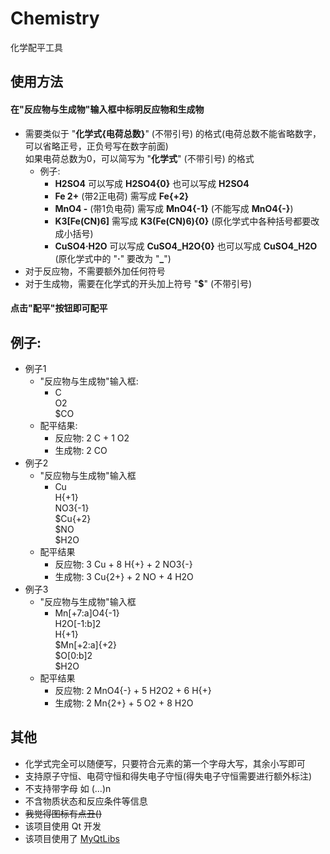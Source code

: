 # Chemistry  
 化学配平工具  
 
## 使用方法  

#### 在"反应物与生成物"输入框中标明反应物和生成物
- 需要类似于 "**化学式\{电荷总数}**" \(不带引号) 的格式\(电荷总数不能省略数字，可以省略正号，正负号写在数字前面)  
如果电荷总数为0，可以简写为 "**化学式**" \(不带引号) 的格式
    - 例子:
        - **H2SO4** 可以写成 **H2SO4\{0}** 也可以写成 **H2SO4**
        - **Fe 2+** (带2正电荷) 需写成 **Fe\{+2}**
        - **MnO4 -** (带1负电荷) 需写成 **MnO4\{-1}** (不能写成 **MnO4\{-}**)
		- **K3\[Fe\(CN)6]** 需写成 **K3\(Fe\(CN)6)\{0}** (原化学式中各种括号都要改成小括号)
		- **CuSO4·H2O** 可以写成 **CuSO4_H2O\{0}** 也可以写成 **CuSO4_H2O** (原化学式中的 "**·**" 要改为 "**_**")
- 对于反应物，不需要额外加任何符号
- 对于生成物，需要在化学式的开头加上符号 "**$**" (不带引号)
	
#### 点击"配平"按钮即可配平
  
## 例子:
- 例子1
    - "反应物与生成物"输入框:
        - C  
        O2  
        $CO
    - 配平结果:
        - 反应物: 2 C + 1 O2
        - 生成物: 2 CO
- 例子2
    - "反应物与生成物"输入框
        - Cu  
        H\{+1}  
        NO3\{-1}  
        $Cu\{+2}  
        $NO  
        $H2O
    - 配平结果
        - 反应物: 3 Cu + 8 H{+} + 2 NO3\{-}
		- 生成物: 3 Cu\{2+} + 2 NO + 4 H2O
- 例子3
	- "反应物与生成物"输入框
		- Mn\[+7:a]O4\{-1}  
		H2O\[-1:b]2  
		H\{+1}  
		$Mn\[+2:a]\{+2}  
		$O\[0:b]2  
		$H2O
	- 配平结果
		- 反应物: 2 MnO4\{-} + 5 H2O2 + 6 H\{+}
		- 生成物: 2 Mn\{2+} + 5 O2 + 8 H2O
  
## 其他
- 化学式完全可以随便写，只要符合元素的第一个字母大写，其余小写即可
- 支持原子守恒、电荷守恒和得失电子守恒(得失电子守恒需要进行额外标注)
- 不支持带字母 如 \(...)n
- 不含物质状态和反应条件等信息
- ~~我觉得图标有点丑()~~
- 该项目使用 Qt 开发  
- 该项目使用了 [MyQtLibs](https://github.com/jkjkil4/MyQtLibs)


